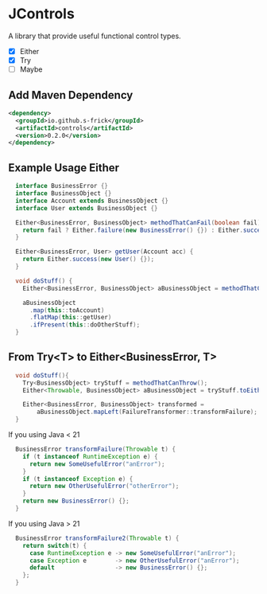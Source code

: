 # JControls

A library that provide useful functional control types.

- [x] Either
- [x] Try
- [ ] Maybe

## Add Maven Dependency

```xml
<dependency>
  <groupId>io.github.s-frick</groupId>
  <artifactId>controls</artifactId>
  <version>0.2.0</version>
</dependency>
```

## Example Usage Either

```java
  interface BusinessError {}
  interface BusinessObject {}
  interface Account extends BusinessObject {}
  interface User extends BusinessObject {}

  Either<BusinessError, BusinessObject> methodThatCanFail(boolean fail) {
    return fail ? Either.failure(new BusinessError() {}) : Either.success(new BusinessObject() {});
  }

  Either<BusinessError, User> getUser(Account acc) {
    return Either.success(new User() {});
  }

  void doStuff() {
    Either<BusinessError, BusinessObject> aBusinessObject = methodThatCanFail(true);

    aBusinessObject
      .map(this::toAccount)
      .flatMap(this::getUser)
      .ifPresent(this::doOtherStuff);
  }
```

## From Try&lt;T&gt; to Either&lt;BusinessError, T&gt;

```java
  void doStuff(){
    Try<BusinessObject> tryStuff = methodThatCanThrow();
    Either<Throwable, BusinessObject> aBusinessObject = tryStuff.toEither();

    Either<BusinessError, BusinessObject> transformed =
        aBusinessObject.mapLeft(FailureTransformer::transformFailure);
  }
```

If you using Java < 21

```java
  BusinessError transformFailure(Throwable t) {
    if (t instanceof RuntimeException e) {
      return new SomeUsefulError("anError");
    }
    if (t instanceof Exception e) {
      return new OtherUsefulError("otherError");
    }
    return new BusinessError() {};
  }
```

If you using Java > 21

```java
  BusinessError transformFailure2(Throwable t) {
    return switch(t) {
      case RuntimeException e -> new SomeUsefulError("anError");
      case Exception e        -> new OtherUsefulError("anError");
      default                 -> new BusinessError() {};
    };
  }
```
